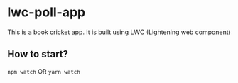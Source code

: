 # lwc-poll-app

This is a book cricket app. It is built using LWC (Lightening web component)

## How to start?
`npm watch` OR `yarn watch`
